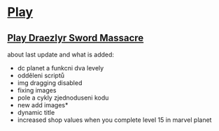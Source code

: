 # [Play](https://deesdav.github.io/draezlyr-wielder/)

## [Play Draezlyr Sword Massacre](https://deesdav.github.io/draezlyr/)

about last update and what is added:
 - dc planet a funkcni dva levely
 - odděleni scriptů
 - img dragging disabled
 - fixing images
 - pole a cykly zjednoduseni kodu
 - new add images*
 - dynamic title
 - increased shop values when you complete level 15 in marvel planet


